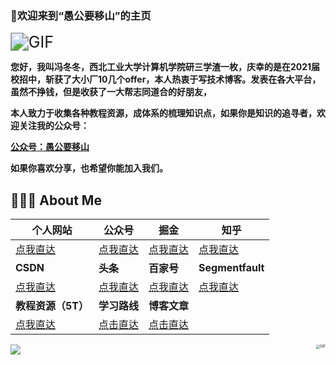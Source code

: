 ### 👋欢迎来到“愚公要移山”的主页

<img align="center" alt="GIF" src="https://visitor-badge.glitch.me/badge?page_id=fengdongdongwsn.readme" style="zoom:180%;"/>


**您好，我叫冯冬冬，西北工业大学计算机学院研三学渣一枚，庆幸的是在2021届校招中，斩获了大小厂10几个offer，本人热衷于写技术博客。发表在各大平台，虽然不挣钱，但是收获了一大帮志同道合的好朋友，**

**本人致力于收集各种教程资源，成体系的梳理知识点，如果你是知识的追寻者，欢迎关注我的公众号：**

**[公众号：愚公要移山](https://imgchr.com/i/rJnbO1)**

**如果你喜欢分享，也希望你能加入我们。**

##  👨🏻‍💻 About Me 

| 个人网站                                                     | 公众号                                                       | 掘金                                                         | 知乎                                                       |
| ------------------------------------------------------------ | ------------------------------------------------------------ | ------------------------------------------------------------ | ---------------------------------------------------------- |
| [点我直达](https://www.javachat.cc/)                         | [点我直达](https://imgchr.com/i/rJnbO1)                      | [点我直达](https://juejin.cn/user/1978776660213837/posts)    | [点我直达](https://www.zhihu.com/people/feng-dong-dong-10) |
| **CSDN**                                                     | **头条**                                                     | **百家号**                                                   | **Segmentfault**                                           |
| [点我直达](https://blog.csdn.net/SDDDLLL)                    | [点我直达](https://www.toutiao.com/c/user/token/MS4wLjABAAAAfhLQnyWhG1iqEVx_lsnoX7cUOlluuJf07J368xBJ7jU/) | [点我直达](https://author.baidu.com/home?from=bjh_article&app_id=1634941951856739) | [点我直达](https://segmentfault.com/u/a_yugong)            |
| **教程资源（5T）**                                           | **学习路线**                                                 | **博客文章**                                             |                                                            |
| [点我直达](https://mp.weixin.qq.com/s/nIODGnCKFgs3BTZ9Qy5rHQ?scene=25#wechat_redirect) | [点击直达](https://mp.weixin.qq.com/s/UTV2GXtBdX-oLh7M9LTEvQ) | [点击直达](https://mp.weixin.qq.com/s/wZ_4fy_F-NecMv3HO4Hfjw) |                                                            |

<img align="right" alt="GIF" src="https://media.giphy.com/media/iIqmM5tTjmpOB9mpbn/giphy.gif" style="zoom:40%;" />

<img align="center" src="https://github-readme-stats.vercel.app/api?username=fengdongdongwsn&theme=onedark&bg_color=DEG,E96445,904E95&show_icons=true&show_owner=true&text_color=fff&icon_color=fff&title_color=fff" style="zoom:100%;" />







